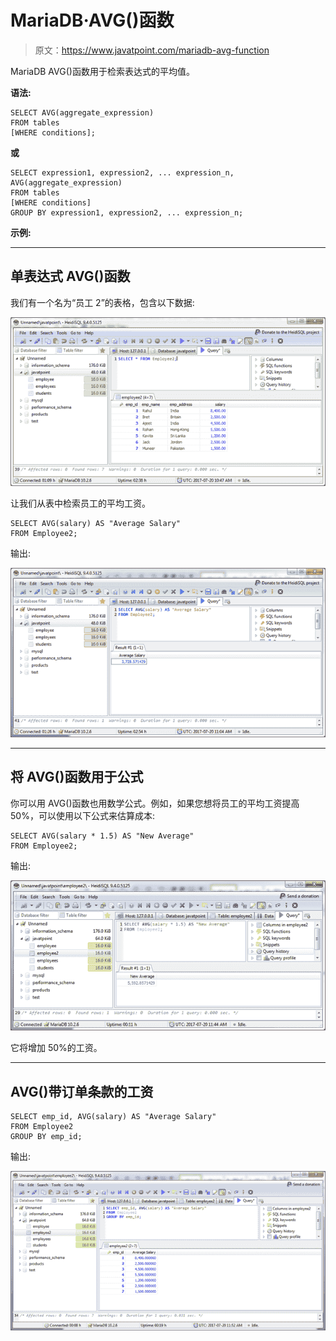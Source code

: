 # MariaDB·AVG()函数

> 原文：<https://www.javatpoint.com/mariadb-avg-function>

MariaDB AVG()函数用于检索表达式的平均值。

**语法:**

```
SELECT AVG(aggregate_expression)
FROM tables
[WHERE conditions]; 

```

**或**

```
SELECT expression1, expression2, ... expression_n,
AVG(aggregate_expression)
FROM tables
[WHERE conditions]
GROUP BY expression1, expression2, ... expression_n; 

```

**示例:**

* * *

## 单表达式 AVG()函数

我们有一个名为“员工 2”的表格，包含以下数据:

![MariaDB Avg function 1](img/7d419396aa898a3f20a95d1fdc2637ce.png)

让我们从表中检索员工的平均工资。

```
SELECT AVG(salary) AS "Average Salary"
FROM Employee2;

```

输出:

![MariaDB Avg function 2](img/936ba23d0e5e7a505f4e9287847738f4.png)

* * *

## 将 AVG()函数用于公式

你可以用 AVG()函数也用数学公式。例如，如果您想将员工的平均工资提高 50%，可以使用以下公式来估算成本:

```
SELECT AVG(salary * 1.5) AS "New Average"
FROM Employee2; 

```

输出:

![MariaDB Avg function 3](img/1af411daf0477434a574b812c83885d9.png)

它将增加 50%的工资。

* * *

## AVG()带订单条款的工资

```
SELECT emp_id, AVG(salary) AS "Average Salary"
FROM Employee2
GROUP BY emp_id; 

```

输出:

![MariaDB Avg function 4](img/224d7dfe7164dc4fd88510db04f59580.png)